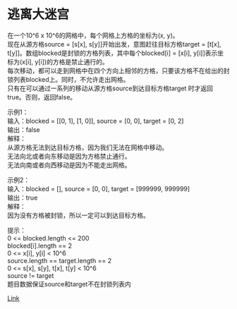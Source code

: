 <h1>逃离大迷宫</h1>

在一个10^6 x 10^6的网格中，每个网格上方格的坐标为(x, y)。</br>
现在从源方格source = [s[x], s[y]]开始出发，意图赶往目标方格target = [t[x], t[y]]。数组blocked是封锁的方格列表，其中每个blocked[i] = [x[i], y[i]]表示坐标为(x[i], y[i])的方格是禁止通行的。</br>
每次移动，都可以走到网格中在四个方向上相邻的方格，只要该方格不在给出的封锁列表blocked上。同时，不允许走出网格。</br>
只有在可以通过一系列的移动从源方格source到达目标方格target 时才返回true。否则，返回false。</br>

示例1：</br>
输入：blocked = [[0, 1], [1, 0]], source = [0, 0], target = [0, 2]</br>
输出：false</br>
解释：</br>
从源方格无法到达目标方格，因为我们无法在网格中移动。</br>
无法向北或者向东移动是因为方格禁止通行。</br>
无法向南或者向西移动是因为不能走出网格。</br>

示例2：</br>
输入：blocked = [], source = [0, 0], target = [999999, 999999]</br>
输出：true</br>
解释：</br>
因为没有方格被封锁，所以一定可以到达目标方格。</br>

提示：</br>
0 <= blocked.length <= 200</br>
blocked[i].length == 2</br>
0 <= x[i], y[i] < 10^6</br>
source.length == target.length == 2</br>
0 <= s[x], s[y], t[x], t[y] < 10^6</br>
source != target</br>
题目数据保证source和target不在封锁列表内</br>

[Link](https://leetcode-cn.com/problems/escape-a-large-maze/)
